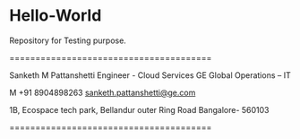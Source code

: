 # Hello-World
Repository for Testing purpose.

=======================================

Sanketh M Pattanshetti
Engineer - Cloud Services
GE Global Operations – IT

M +91 8904898263 
sanketh.pattanshetti@ge.com

1B, Ecospace tech park, 
Bellandur outer Ring Road 
Bangalore- 560103

=======================================
